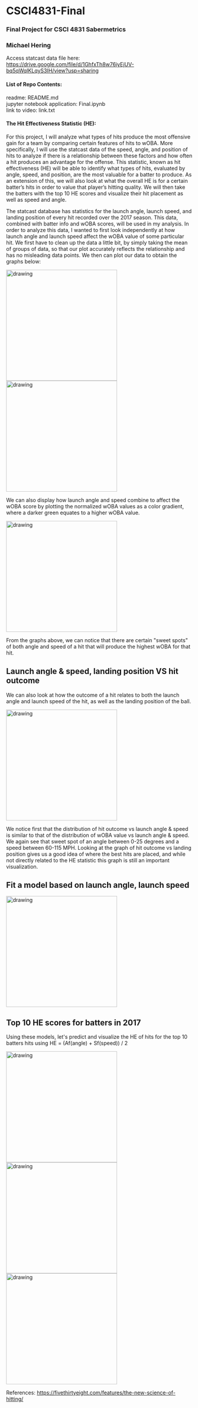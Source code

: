 # CSCI4831-Final
### Final Project for CSCI 4831 Sabermetrics
### Michael Hering

Access statcast data file here: https://drive.google.com/file/d/1GhfxTh8w76iyEjUV-bq5qWqlKLqyS3IH/view?usp=sharing

#### List of Repo Contents:  
readme: README.md  
jupyter notebook application: Final.ipynb  
link to video: link.txt  

#### The Hit Effectiveness Statistic (HE):
For this project, I will analyze what types of hits produce the most offensive gain for a team by comparing certain features of hits to wOBA. More specifically, I will use the statcast data of the speed, angle, and position of hits to analyze if there is a relationship between these factors and how often a hit produces an advantage for the offense. This statistic, known as hit effectiveness (HE) will be able to identify what types of hits, evaluated by angle, speed, and position, are the most valuable for a batter to produce. As an extension of this, we will also look at what the overall HE is for a certain batter’s hits in order to value that player’s hitting quality. We will then take the batters with the top 10 HE scores and visualize their hit placement as well as speed and angle.  
  
The statcast database has statistics for the launch angle, launch speed, and landing position of every hit recorded over the 2017 season. This data, combined with batter info and wOBA scores, will be used in my analysis. In order to analyze this data, I wanted to first look independently at how launch angle and launch speed affect the wOBA value of some particular hit. We first have to clean up the data a little bit, by simply taking the mean of groups of data, so that our plot accurately reflects the relationship and has no misleading data points. We then can plot our data to obtain the graphs below:  

<img src="images/law.png" alt="drawing" width="300"/>
<img src="images/sw.png" alt="drawing" width="300"/>
  
We can also display how launch angle and speed combine to affect the wOBA score by plotting the normalized wOBA values as a color gradient, where a darker green equates to a higher wOBA value.  
  
<img src="images/bw.png" alt="drawing" width="300"/>  
  
From the graphs above, we can notice that there are certain "sweet spots" of both angle and speed of a hit that will produce the highest wOBA for that hit.
  
## Launch angle & speed, landing position VS hit outcome  
  
We can also look at how the outcome of a hit relates to both the launch angle and launch speed of the hit, as well as the landing position of the ball.  
  
<img src="images/outcome.png" alt="drawing" width="300"/>  
  
We notice first that the distribution of hit outcome vs launch angle & speed is similar to that of the distribution of wOBA value vs launch angle & speed. We again see that sweet spot of an angle between 0-25 degrees and a speed between 60-115 MPH. Looking at the graph of hit outcome vs landing position gives us a good idea of where the best hits are placed, and while not directly related to the HE statistic this graph is still an important visualization.  

## Fit a model based on launch angle, launch speed

<img src="images/model.png" alt="drawing" width="300"/>  

## Top 10 HE scores for batters in 2017   
Using these models, let's predict and visualize the HE of hits for the top 10 batters hits using HE = (Af(angle) + Sf(speed)) / 2 

<img src="images/top10.png" alt="drawing" width="300"/>  

<img src="images/all1.png" alt="drawing" width="300"/>  

<img src="images/all2.png" alt="drawing" width="300"/>  


References: https://fivethirtyeight.com/features/the-new-science-of-hitting/